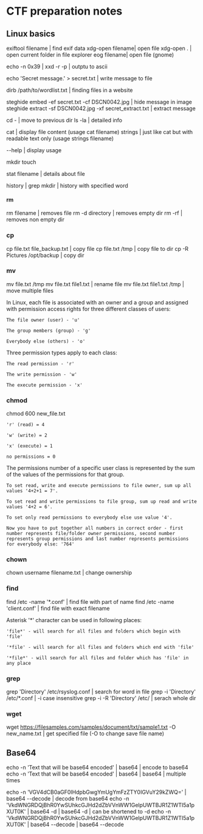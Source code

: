 # CTF preparation notes

## Linux basics

exiftool filename | find exif data
xdg-open filename| open file
xdg-open . | open current folder in file explorer
eog filename| open file (gnome)

echo -n 0x39 | xxd -r -p | outptu to ascii

echo 'Secret message.' > secret.txt | write message to file

dirb <target-website> /path/to/wordlist.txt | finding files in a website


steghide embed -ef secret.txt -cf DSCN0042.jpg | hide message in image
steghide extract -sf DSCN0042.jpg -xf secret_extract.txt | extract message

cd - | move to previous dir
ls -la | detailed info

cat | display file content (usage cat filename)
strings | just like cat but with readable text only (usage strings filename)

--help | display usage

mkdir
touch

stat filename | details about file

history | grep mkdir | history with specified word

#### rm
rm filename | removes file
rm -d directory | removes empty dir
rm -rf | removes non empty dir

### cp
cp file.txt file_backup.txt | copy file
cp file.txt /tmp | copy file to dir
cp -R Pictures /opt/backup | copy dir

### mv
mv file.txt /tmp 
mv file.txt file1.txt | rename file
mv file.txt file1.txt /tmp | move multiple files 

In Linux, each file is associated with an owner and a group and assigned with permission access rights for three different classes of users:

    The file owner (user) - 'u'

    The group members (group) - 'g'

    Everybody else (others) - 'o'

Three permission types apply to each class:

    The read permission - 'r'

    The write permission - 'w'

    The execute permission - 'x'

### chmod
chmod 600 new_file.txt

    'r' (read) = 4

    'w' (write) = 2

    'x' (execute) = 1

    no permissions = 0

The permissions number of a specific user class is represented by the sum of the values of the permissions for that group.

    To set read, write and execute permissions to file owner, sum up all values '4+2+1 = 7'.

    To set read and write permissions to file group, sum up read and write values '4+2 = 6'.

    To set only read permissions to everybody else use value '4'.

    Now you have to put together all numbers in correct order - first number represents file/folder owner permissions, second number represents group permissions and last number represents permissions for everybody else: '764'

### chown
chown username filename.txt | change ownership

### find
find /etc -name '*.conf' | find file with part of name
find /etc -name 'client.conf' | find file with exact filename

Asterisk '*' character can be used in following places:

    'file*' - will search for all files and folders which begin with 'file'

    '*file' - will search for all files and folders which end with 'file'

    '*file*' - will search for all files and folder which has 'file' in any place

### grep
grep 'Directory' /etc/rsyslog.conf | search for word in file
grep -i 'Directory' /etc/*.conf | -i case insensitive
grep -i -R 'Directory' /etc/ | serach whole dir

### wget
wget https://filesamples.com/samples/document/txt/sample1.txt -O new_name.txt | get specified file (-O to change save file name)

## Base64

echo -n 'Text that will be base64 encoded' | base64 | encode to base64
echo -n 'Text that will be base64 encoded' | base64 | base64  | multiple times

echo -n 'VGV4dCB0aGF0IHdpbGwgYmUgYmFzZTY0IGVuY29kZWQ=' | base64 --decode | decode from base64
echo -n 'VkdWNGRDQjBhR0YwSUhkcGJHd2dZbVVnWW1GelpUWTBJR1Z1WTI5a1pXUT0K' | base64 -d | base64 -d | can be shortened to -d
echo -n 'VkdWNGRDQjBhR0YwSUhkcGJHd2dZbVVnWW1GelpUWTBJR1Z1WTI5a1pXUT0K' | base64 --decode | base64 --decode

